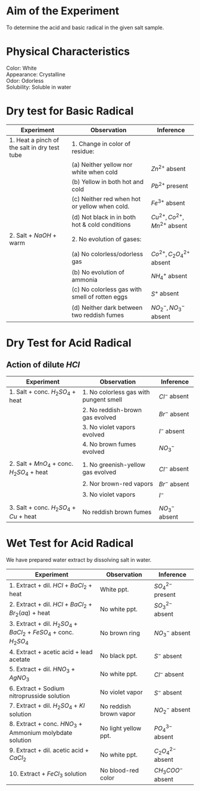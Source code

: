 # Aim of the Experiment 
To determine the acid and basic radical in the given salt sample. 

# Physical Characteristics 
Color: White  
Appearance: Crystalline  
Odor: Odorless  
Solubility: Soluble in water 

# Dry test for Basic Radical 
| Experiment | Observation | Inference | 
|-|-|-| 
| 1. Heat a pinch of the salt in dry test tube | 1. Change in color of residue: | | 
| | (a) Neither yellow nor white when cold | $Zn^{2+}$ absent | 
| | (b) Yellow in both hot and cold | $Pb^{2+}$ present | 
| | (c) Neither red when hot or yellow when cold. | $Fe^{3+}$ absent | 
| | (d) Not black in in both hot & cold conditions | $Cu^{2+},Co^{2+},Mn^{2+}$ absent | 
| 2. Salt + $NaOH$ + warm | 2. No evolution of gases: | | 
| | (a) No colorless/odorless gas | $Co^{2+}, C_2O_4^{2+}$ absent | 
| | (b) No evolution of ammonia | $NH_4^+$ absent | 
| | (c) No colorless gas with smell of rotten eggs | $S^+$ absent | 
| | (d) Neither dark between two reddish fumes | $NO_2^-, NO_3^-$ absent | 

# Dry Test for Acid Radical 
## Action of dilute $HCl$
| Experiment | Observation | Inference | 
|-|-|-| 
| 1. Salt + conc. $H_2SO_4$ + heat | 1. No colorless gas with pungent smell | $Cl^-$ absent | 
| | 2. No reddish-brown gas evolved | $Br^-$ absent | 
| | 3. No violet vapors evolved | $I^-$ absent | 
| | 4. No brown fumes evolved | $NO_3^-$ | 
| | | 
| 2. Salt + $MnO_4$ + conc. $H_2SO_4$ + heat  | 1. No greenish-yellow gas evolved | $Cl^-$ absent | 
| | 2. Nor brown-red vapors | $Br^-$ absent | 
| | 3. No violet vapors | $I^-$ | 
| | | 
| 3. Salt + conc. $H_2SO_4$ + $Cu$ + heat | No reddish brown fumes | $NO_3^-$ absent | 

# Wet Test for Acid Radical 
We have prepared water extract by dissolving salt in water. 

| Experiment | Observation | Inference | 
|-|-|-|
| 1. Extract + dil. $HCl$ + $BaCl_2$ + heat | White ppt. | $SO_4^{2-}$ present | 
| 2. Extract + dil. $HCl$ + $BaCl_2$ + $Br_2 (aq)$ + heat | No white ppt. | $SO_3^{2-}$ absent | 
| 3. Extract + dil. $H_2SO_4$ + $BaCl_2$ + $FeSO_4$ + conc. $H_2SO_4$ | No brown ring | $NO_3^-$ absent | 
| 4. Extract + acetic acid + lead acetate | No black ppt. | $S^-$ absent | 
| 5. Extract + dil. $HNO_3$ + $AgNO_3$ | No white ppt. | $Cl^-$ absent | 
| 6. Extract + Sodium nitroprusside solution | No violet vapor | $S^-$ absent | 
| 7. Extract + dil. $H_2SO_4$ + $KI$ solution | No reddish brown vapor | $NO_2^-$ absent | 
| 8. Extract + conc. $HNO_3$ + Ammonium molybdate solution | No light yellow ppt. | $PO_4^{3-}$ absent | 
| 9. Extract + dil. acetic acid + $CaCl_2$ | No white ppt. | $C_2O_4^{2-}$ absent |
| 10. Extract + $FeCl_3$ solution | No blood-red color | $CH_3COO^-$ absent | 